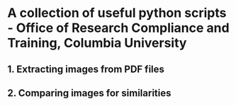 # A collection of useful python scripts - Office of Research Compliance and Training, Columbia University

## 1. Extracting images from PDF files
## 2. Comparing images for similarities



